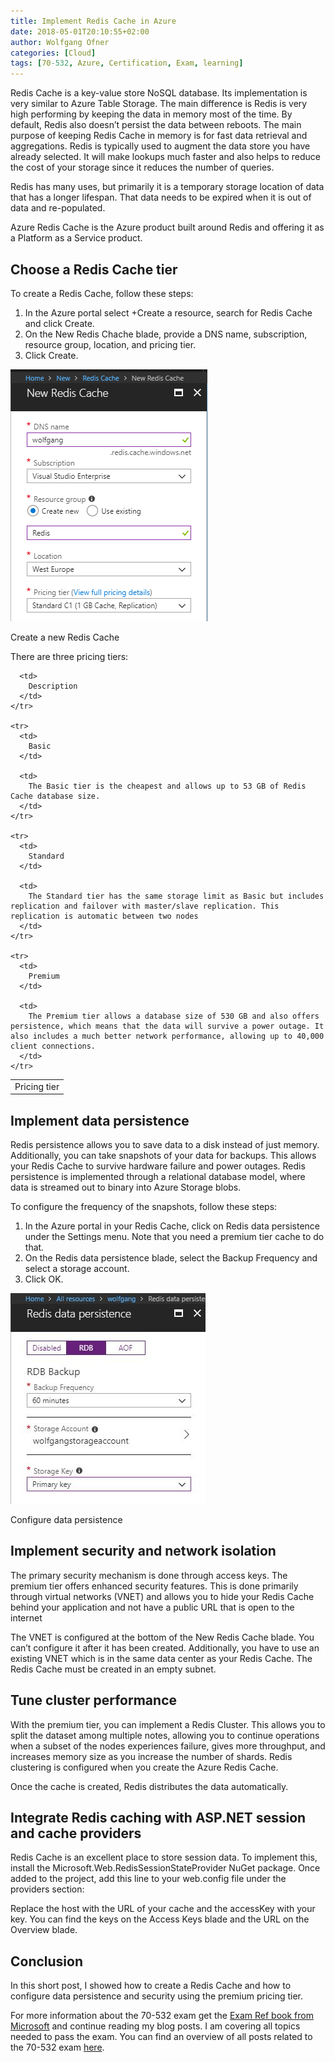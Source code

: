 ```yaml
---
title: Implement Redis Cache in Azure
date: 2018-05-01T20:10:55+02:00
author: Wolfgang Ofner
categories: [Cloud]
tags: [70-532, Azure, Certification, Exam, learning]
---
```

Redis Cache is a key-value store NoSQL database. Its implementation is very similar to Azure Table Storage. The main difference is Redis is very high performing by keeping the data in memory most of the time. By default, Redis also doesn&#8217;t persist the data between reboots. The main purpose of keeping Redis Cache in memory is for fast data retrieval and aggregations. Redis is typically used to augment the data store you have already selected. It will make lookups much faster and also helps to reduce the cost of your storage since it reduces the number of queries.

Redis has many uses, but primarily it is a temporary storage location of data that has a longer lifespan. That data needs to be expired when it is out of data and re-populated.

Azure Redis Cache is the Azure product built around Redis and offering it as a Platform as a Service product.

## Choose a Redis Cache tier

To create a Redis Cache, follow these steps:

  1. In the Azure portal select +Create a resource, search for Redis Cache and click Create.
  2. On the New Redis Chache blade, provide a DNS name, subscription, resource group, location, and pricing tier.
  3. Click Create.

<div id="attachment_1239" style="width: 325px" class="wp-caption aligncenter">
  <a href="/wp-content/uploads/2018/05/Create-a-new-Redis-cache.png"><img aria-describedby="caption-attachment-1239" loading="lazy" class="size-full wp-image-1239" src="/wp-content/uploads/2018/05/Create-a-new-Redis-cache.png" alt="Create a new Redis cache" width="315" height="403" /></a>
  
  <p id="caption-attachment-1239" class="wp-caption-text">
    Create a new Redis Cache
  </p>
</div>

There are three pricing tiers:

<div class="table-responsive">
  <table class="table table-striped table-bordered table-hover">
    <tr>
      <td>
        Pricing tier
      </td>
      
      <td>
        Description
      </td>
    </tr>
    
    <tr>
      <td>
        Basic
      </td>
      
      <td>
        The Basic tier is the cheapest and allows up to 53 GB of Redis Cache database size.
      </td>
    </tr>
    
    <tr>
      <td>
        Standard
      </td>
      
      <td>
        The Standard tier has the same storage limit as Basic but includes replication and failover with master/slave replication. This replication is automatic between two nodes
      </td>
    </tr>
    
    <tr>
      <td>
        Premium
      </td>
      
      <td>
        The Premium tier allows a database size of 530 GB and also offers persistence, which means that the data will survive a power outage. It also includes a much better network performance, allowing up to 40,000 client connections.
      </td>
    </tr>
  </table>
</div>

## Implement data persistence

Redis persistence allows you to save data to a disk instead of just memory. Additionally, you can take snapshots of your data for backups. This allows your Redis Cache to survive hardware failure and power outages. Redis persistence is implemented through a relational database model, where data is streamed out to binary into Azure Storage blobs.

To configure the frequency of the snapshots, follow these steps:

  1. In the Azure portal in your Redis Cache, click on Redis data persistence under the Settings menu. Note that you need a premium tier cache to do that.
  2. On the Redis data persistence blade, select the Backup Frequency and select a storage account.
  3. Click OK.

<div id="attachment_1240" style="width: 322px" class="wp-caption aligncenter">
  <a href="/wp-content/uploads/2018/05/Configure-data-persistence.jpg"><img aria-describedby="caption-attachment-1240" loading="lazy" class="size-full wp-image-1240" src="/wp-content/uploads/2018/05/Configure-data-persistence.jpg" alt="Configure data persistence" width="312" height="337" /></a>
  
  <p id="caption-attachment-1240" class="wp-caption-text">
    Configure data persistence
  </p>
</div>

## Implement security and network isolation

The primary security mechanism is done through access keys. The premium tier offers enhanced security features. This is done primarily through virtual networks (VNET) and allows you to hide your Redis Cache behind your application and not have a public URL that is open to the internet

The VNET is configured at the bottom of the New Redis Cache blade. You can&#8217;t configure it after it has been created. Additionally, you have to use an existing VNET which is in the same data center as your Redis Cache. The Redis Cache must be created in an empty subnet.

## Tune cluster performance

With the premium tier, you can implement a Redis Cluster. This allows you to split the dataset among multiple notes, allowing you to continue operations when a subset of the nodes experiences failure, gives more throughput, and increases memory size as you increase the number of shards. Redis clustering is configured when you create the Azure Redis Cache.

Once the cache is created, Redis distributes the data automatically.

## Integrate Redis caching with ASP.NET session and cache providers

Redis Cache is an excellent place to store session data. To implement this, install the Microsoft.Web.RedisSessionStateProvider NuGet package. Once added to the project, add this line to your web.config file under the providers section:

<add name=&#8221;MySessionStateStore&#8221; type=&#8221;Microsoft.Web.Redis.RedisSessionStateProvider&#8221; host=&#8221;YourHostURL&#8221; accessKey=&#8221;YourAccessKey&#8221; ssl=&#8221;true&#8221; />

Replace the host with the URL of your cache and the accessKey with your key. You can find the keys on the Access Keys blade and the URL on the Overview blade.

## Conclusion

In this short post, I showed how to create a Redis Cache and how to configure data persistence and security using the premium pricing tier.

For more information about the 70-532 exam get the <a href="http://amzn.to/2EWNWMF" target="_blank" rel="noopener">Exam Ref book from Microsoft</a> and continue reading my blog posts. I am covering all topics needed to pass the exam. You can find an overview of all posts related to the 70-532 exam <a href="https://www.programmingwithwolfgang.com/prepared-for-the-70-532-exam/" target="_blank" rel="noopener">here</a>.
